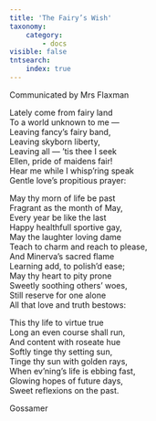 ```yaml
---
title: 'The Fairy’s Wish'
taxonomy:
    category:
        - docs
visible: false
tntsearch:
    index: true
---
```


<div class="author">Communicated by Mrs Flaxman</div>

Lately come from fairy land  
To a world unknown to me —  
Leaving fancy’s fairy band,  
Leaving skyborn liberty,  
Leaving all — ’tis thee I seek  
Ellen, pride of maidens fair!  
Hear me while I whisp’ring speak  
Gentle love’s propitious prayer:  
  
May thy morn of life be past  
Fragrant as the month of May,  
Every year be like the last  
Happy healthfull sportive gay,  
May the laughter loving dame  
Teach to charm and reach to please,  
And Minerva’s sacred flame  
Learning add, to polish’d ease;  
May thy heart to pity prone  
Sweetly soothing others’ woes,  
Still reserve for one alone  
All that love and truth bestows:  
  
This thy life to virtue true  
Long an even course shall run,  
And content with roseate hue  
Softly tinge thy setting sun,  
Tinge thy sun with golden rays,  
When ev’ning’s life is ebbing fast,  
Glowing hopes of future days,  
Sweet reflexions on the past.  
  
Gossamer